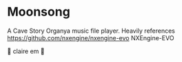 # Moonsong

A Cave Story Organya music file player. Heavily references https://github.com/nxengine/nxengine-evo NXEngine-EVO

💖 claire em 💖
